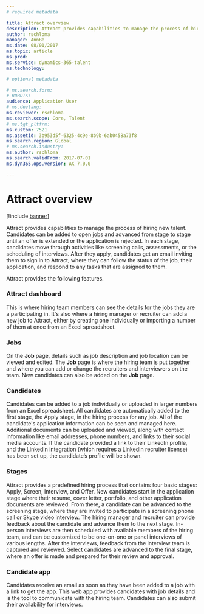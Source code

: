 ```yaml
---
# required metadata

title: Attract overview
description: Attract provides capabilities to manage the process of hiring new talent. Candidates can be added to open jobs and advanced from stage to stage until an offer is extended or the application is rejected. 
author: rschloma
manager: AnnBe
ms.date: 08/01/2017
ms.topic: article
ms.prod: 
ms.service: dynamics-365-talent
ms.technology: 

# optional metadata

# ms.search.form: 
# ROBOTS: 
audience: Application User
# ms.devlang: 
ms.reviewer: rschloma
ms.search.scope: Core, Talent
# ms.tgt_pltfrm: 
ms.custom: 7521
ms.assetid: 3b953d5f-6325-4c9e-8b9b-6ab0458a73f8
ms.search.region: Global
# ms.search.industry: 
ms.author: rschloma
ms.search.validFrom: 2017-07-01
ms.dyn365.ops.version: AX 7.0.0

---
```

# Attract overview

[!include [banner](includes/banner.md)]

Attract provides capabilities to manage the process of hiring new talent. Candidates can be added to open jobs and advanced from stage to stage until an offer is extended or the application is rejected. In each stage, candidates move through activities like screening calls, assessments, or the scheduling of interviews. After they apply, candidates get an email inviting them to sign in to Attract, where they can follow the status of the job, their application, and respond to any tasks that are assigned to them.

Attract provides the following features.

### Attract dashboard
This is where hiring team members can see the details for the jobs they are a participating in. It's also where a hiring manager or recruiter can add a new job to Attract, either by creating one individually or importing a number of them at once from an Excel spreadsheet.

### Jobs
On the **Job** page, details such as job description and job location can be viewed and edited. The **Job** page is where the hiring team is put together and where you can add or change the recruiters and interviewers on the team. New candidates can also be added on the **Job** page.

### Candidates
Candidates can be added to a job individually or uploaded in larger numbers from an Excel spreadsheet. All candidates are automatically added to the first stage, the Apply stage, in the hiring process for any job. All of the candidate's application information can be seen and managed here. Additional documents can be uploaded and viewed, along with contact information like email addresses, phone numbers, and links to their social media accounts. If the candidate provided a link to their LinkedIn profile, and the LinkedIn integration (which requires a LinkedIn recruiter license) has been set up, the candidate’s profile will be shown.

### Stages
Attract provides a predefined hiring process that contains four basic stages: Apply, Screen, Interview, and Offer. New candidates start in the application stage where their resume, cover letter, portfolio, and other application documents are reviewed. From there, a candidate can be advanced to the screening stage, where they are invited to participate in a screening phone call or Skype video interview. The hiring manager and recruiter can provide feedback about the candidate and advance them to the next stage. In-person interviews are then scheduled with available members of the hiring team, and can be customized to be one-on-one or panel interviews of various lengths. After the interviews, feedback from the interview team is captured and reviewed. Select candidates are advanced to the final stage, where an offer is made and prepared for their review and approval. 

### Candidate app
Candidates receive an email as soon as they have been added to a job with a link to get the app. This web app provides candidates with job details and is the tool to communicate with the hiring team. Candidates can also submit their availability for interviews.
